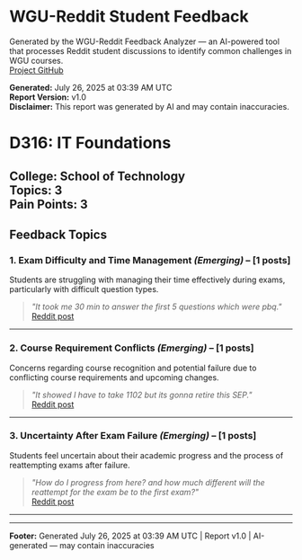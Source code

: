 # WGU-Reddit Student Feedback

Generated by the WGU-Reddit Feedback Analyzer — an AI-powered tool that processes Reddit student discussions to identify common challenges in WGU courses.  
[Project GitHub](https://wgudataninja.github.io/wgu-reddit-monitoring-pipeline/)

**Generated:** July 26, 2025 at 03:39 AM UTC  
**Report Version:** v1.0  
**Disclaimer:** This report was generated by AI and may contain inaccuracies.  
# D316: IT Foundations
**College:** School of Technology  
**Topics:** 3  
**Pain Points:** 3  
---
## Feedback Topics
### 1. Exam Difficulty and Time Management _(Emerging)_ – [1 posts]
Students are struggling with managing their time effectively during exams, particularly with difficult question types.  
> _"It took me 30 min to answer the first 5 questions which were pbq."_  
> [Reddit post](https://reddit.com/comments/1iekem0)  
---
### 2. Course Requirement Conflicts _(Emerging)_ – [1 posts]
Concerns regarding course recognition and potential failure due to conflicting course requirements and upcoming changes.  
> _"It showed I have to take 1102 but its gonna retire this SEP."_  
> [Reddit post](https://reddit.com/comments/1kvypg5)  
---
### 3. Uncertainty After Exam Failure _(Emerging)_ – [1 posts]
Students feel uncertain about their academic progress and the process of reattempting exams after failure.  
> _"How do I progress from here? and how much different will the reattempt for the exam be to the first exam?"_  
> [Reddit post](https://reddit.com/comments/1kq4gg6)  
---
---
**Footer:** Generated July 26, 2025 at 03:39 AM UTC | Report v1.0 | AI-generated — may contain inaccuracies  